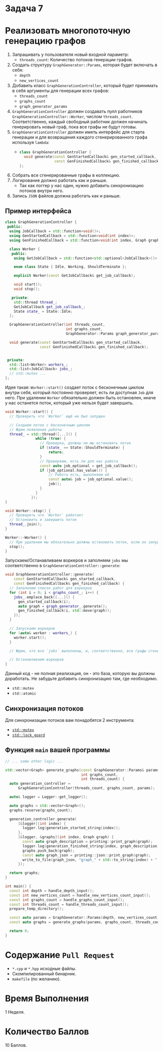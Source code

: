 # Задача 7

# Реализовать многопоточную генерацию графов

1. Запрашивать у пользователя новый входной параметр:
    - `threads_count`: Количество потоков генерации графов.
1. Создать структуру `GraphGenerator::Params`, которая будет включать в себя:
    - `depth`
    - `new_vertices_count`
1. Добавить класс `GraphGenerationController`, который будет принимать в себя аргументы для генерации всех графов:
    - `threads_count`
    - `graphs_count`
    - `graph_generator_params`
1. `GraphGenerationController` должен создавать пулл работников `GraphGenerationController::Worker`, числом `threads_count`.
   Соответственно, каждый свободный работник должен начинать генерировать новый граф, пока все графы не будут готовы.
1. `GraphGenerationController` должен иметь интерфейс для старта генерации и для возвращения каждого сгенерированного графа используя `lambda`:
    - ```cpp
      class GraphGenerationController {
        void generate(const GenStartedCallback& gen_started_callback,
                      const GenFinishedCallback& gen_finished_callback);
      };
      ```
1. Собрать все сгенерированные графы в коллекцию.
1. Логирование должно работать как и раньше.
    - Так как логгер у нас один, нужно добавить синхронизацию потоков внутри него.
1. Запись `JSON` файлов должна работать как и раньше.

## Пример интерфейса

```cpp
class GraphGenerationController {
 public:
  using JobCallback = std::function<void()>;
  using GenStartedCallback = std::function<void(int index)>;
  using GenFinishedCallback = std::function<void(int index, Graph graph)>;

  class Worker {
   public:
    using GetJobCallback = std::function<std::optional<JobCallback>()>;

    enum class State { Idle, Working, ShouldTerminate };

    explicit Worker(const GetJobCallback& get_job_callback);

    void start();
    void stop();

   private:
    std::thread thread_;
    GetJobCallback get_job_callback_;
    State state_ = State::Idle;
  };

  GraphGenerationController(int threads_count,
                            int graphs_count,
                            GraphGenerator::Params graph_generator_params);

  void generate(const GenStartedCallback& gen_started_callback,
                const GenFinishedCallback& gen_finished_callback);


 private:
  std::list<Worker> workers_;
  std::list<JobCallback> jobs_;
  // std::mutex ...
};
```

Идея такая: `Worker::start()` создает поток с бесконечным циклом внутри себя, который постоянно проверяет, есть ли доступная `Job` для него.
При удалении `Worker` обязательно должен быть остановлен, иначе у нас останется поток, который уже нельзя будет завершить.
```cpp
void Worker::start() {
  // Проверить что `Worker` ещё не был запущен

  // Создаем поток с бесконечным циклом
  // Ждем появления работы
  thread_ = std::thread([...]() {
              while (true) {
                // Проверка, должны ли мы остановить поток
                if (state_ == State::ShouldTerminate) {
                    return;
                }
                // Проверяем, есть ли для нас работа
                const auto job_optional = get_job_callback();
                if (job_optional.has_value()) {
                    // Работа есть, выполняем её
                    const auto& job = job_optional.value();
                    job();
                }
              }
            });
}

void Worker::stop() {
  // Проверить что `Worker` работает
  // Остановить и завершить поток
  thread_.join();
}

Worker::~Worker() {
  // При удалении мы обязательно должны остановить поток, если он запущен
  stop();
}
```

Запускаем/Останавливаем воркеров и заполняем `jobs` мы соответственно в `GraphGenerationController::generate`:
```cpp
void GraphGenerationController::generate(
    const GenStartedCallback& gen_started_callback,
    const GenFinishedCallback& gen_finished_callback) {
  // Заполняем список работ для воркеров
  for (int i = 0; i < graphs_count_; i++) {
    jobs_.emplace_back([...]() {
      gen_started_callback(i);
      auto graph = graph_generator_.generate();
      gen_finished_callback(i, std::move(graph));
    });
  }

  // Запускаем воркеров
  for (auto& worker : workers_) {
    worker.start();
  }

  // Ждем, что все `jobs` выполнены, и, соответственно, все графы сгенерированы

  // Останавливаем воркеров
}
```

Данный код - не полная реализация, он - это база, которую вы должны доработать.
Не забудьте добавить синхронизацию там, где необходимо.
- `std::mutex`
- `std::atomic`

## Синхронизация потоков

Для синхронизации потоков вам понадобятся 2 инструмента:
- [`std::mutex`](https://en.cppreference.com/w/cpp/thread/mutex)
- [`std::lock_goard`](https://en.cppreference.com/w/cpp/thread/lock_guard)

## Функция `main` вашей программы

```cpp
// ... some other logic ...

std::vector<Graph> generate_graphs(const GraphGenerator::Params& params,
                                   int graphs_count,
                                   int threads_count) {
  auto generation_controller =
      GraphGenerationController(threads_count, graphs_count, params);

  auto& logger = Logger::get_logger();

  auto graphs = std::vector<Graph>();
  graphs.reserve(graphs_count);

  generation_controller.generate(
      [&logger](int index) {
        logger.log(generation_started_string(index));
      },
      [&logger, &graphs](int index, Graph graph) {
        const auto graph_description = printing::print_graph(graph);
        logger.log(generation_finished_string(index, graph_description));
        graphs.push_back(graph);
        const auto graph_json = printing::json::print_graph(graph);
        write_to_file(graph_json, "graph_" + std::to_string(index) + ".json");
      });

  return graphs;
}

int main() {
  const int depth = handle_depth_input();
  const int new_vertices_count = handle_new_vertices_count_input();
  const int graphs_count = handle_graphs_count_input();
  const int threads_count = handle_threads_count_input();
  prepare_temp_directory();

  const auto params = GraphGenerator::Params(depth, new_vertices_count);
  const auto graphs = generate_graphs(params, graphs_count, threads_count);

  return 0;
}
```

# Содержание `Pull Request`

- `*.cpp` и `*.hpp` исходные файлы.
- Скомпилированный бинарник.
- `makefile` (по желанию).

# Время Выполнения

1 Неделя.

# Количество Баллов

10 Баллов.

